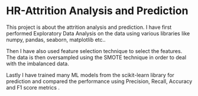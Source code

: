 # HR-Attrition Analysis and Prediction
This project is about the attrition analysis and prediction.
I have first performed Exploratory Data Analysis on the data using various libraries like numpy, pandas, seaborn, matplotlib etc..

Then I have also used feature selection technique to select the features. The data is then oversampled using the SMOTE technique in order to deal with the imbalanced data.

Lastly I have trained many ML models from the scikit-learn library for prediction and compared the performance using Precision, Recall, Accuracy and F1 score metrics .
